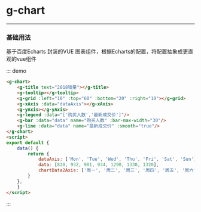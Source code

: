 # g-chart
----
### 基础用法

基于百度Echarts 封装的VUE 图表组件，根据Echarts的配置，将配置抽象成更直观的vue组件


<div class="demo-block">
<g-chart>
    <g-title text="2018销量DD"></g-title>
    <g-tooltip></g-tooltip>
    <g-grid :left="20" :top="60" :bottom="20" :right="20"></g-grid>
    <g-xAxis :data="dataAxis"></g-xAxis>
    <g-yAxis></g-yAxis>
    <g-legend :data="['购买人数','最新成交价']"></g-legend>
    <g-bar :data="data" name="购买人数" :bar-max-width="30"></g-bar>
    <g-line :data="data" name="最新成交价" :smooth="true"></g-line>
</g-chart>
<script>
export default {
    data() {
        return {
            dataAxis: ['Mon', 'Tue', 'Wed', 'Thu', 'Fri', 'Sat', 'Sun'],
            data: [820, 932, 901, 934, 1290, 1330, 1320],
            chartData2Axis: ['周一', '周二', '周三', '周四', '周五', '周六', '周日']
        }
    },
}
</script>
</div>


::: demo
```html
<g-chart>
    <g-title text="2018销量"></g-title>
    <g-tooltip></g-tooltip>
    <g-grid :left="10" :top="60" :bottom="20" :right="10"></g-grid>
    <g-xAxis :data="dataAxis"></g-xAxis>
    <g-yAxis></g-yAxis>
    <g-legend :data="['购买人数','最新成交价']"/>
    <g-bar :data="data" name="购买人数" :bar-max-width="30"/>
    <g-line :data="data" name="最新成交价" :smooth="true"/>
</g-chart>
<script>
export default {
    data() {
        return {
            dataAxis: ['Mon', 'Tue', 'Wed', 'Thu', 'Fri', 'Sat', 'Sun'],
            data: [820, 932, 901, 934, 1290, 1330, 1320],
            chartData2Axis: ['周一', '周二', '周三', '周四', '周五', '周六', '周日']
        }
    },
    }
</script>
```
:::
